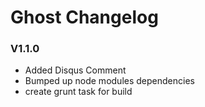 # Ghost Changelog

### V1.1.0
- Added Disqus Comment
- Bumped up node modules dependencies
- create grunt task for build

